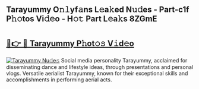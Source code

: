 ## Tarayummy O𝚗𝚕yf𝚊ns L𝚎a𝚔ed N𝚞𝚍es - Part-c1f P𝚑𝚘tos Vi𝚍𝚎o - H𝚘𝚝 Part L𝚎a𝚔s 8ZGmE

# <h2><a href="http://kf0kz9r.oniu.top/?m=Tarayummy">🔗👉 🔴 Tarayummy P𝚑ot𝚘𝚜 V𝚒d𝚎o</a></h2>

[![Tarayummy Nu𝚍e𝚜](https://i.imgur.com/0qMVB7G.gif)](http://kf0kz9r.oniu.top/?m=Tarayummy)
Social media personality Tarayummy, acclaimed for disseminating dance and lifestyle ideas, through presentations and personal vlogs. Versatile aerialist Tarayummy, known for their exceptional skills and accomplishments in performing aerial acts.  
